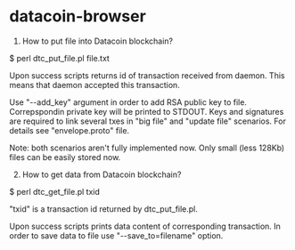 datacoin-browser
================

1. How to put file into Datacoin blockchain?

$ perl dtc_put_file.pl file.txt

Upon success scripts returns id of transaction received from daemon. This means that daemon accepted this transaction.

Use "--add_key" argument in order to add RSA public key to file. Correpspondin private key will be printed to STDOUT. Keys and signatures are required to link several txes in "big file" and "update file" scenarios. For details see "envelope.proto" file.

Note: both scenarios aren't fully implemented now. Only small (less 128Kb) files can be easily stored now.

2. How to get data from Datacoin blockchain?

$ perl dtc_get_file.pl txid

"txid" is a transaction id returned by dtc_put_file.pl.

Upon success scripts prints data content of corresponding transaction. In order to save data to file use "--save_to=filename" option. 
